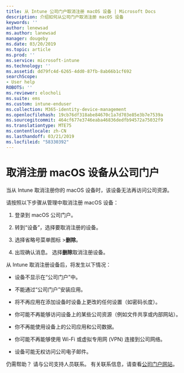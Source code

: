 ```yaml
---
title: 从 Intune 公司门户取消注册 macOS 设备 | Microsoft Docs
description: 介绍如何从公司门户取消注册 macOS 设备
keywords: ''
author: lenewsad
ms.author: lanewsad
manager: dougeby
ms.date: 03/20/2019
ms.topic: article
ms.prod: ''
ms.service: microsoft-intune
ms.technology: ''
ms.assetid: dd79fc4d-6265-4dd0-87fb-8ab66b1cf692
searchScope:
- User help
ROBOTS: ''
ms.reviewer: elocholi
ms.suite: ems
ms.custom: intune-enduser
ms.collection: M365-identity-device-management
ms.openlocfilehash: 19cb76df318abe84670c1a7d703e85e3b7e7539a
ms.sourcegitcommit: 464cf677e3746eaba46836dedfb94572a75032f9
ms.translationtype: MTE75
ms.contentlocale: zh-CN
ms.lasthandoff: 03/21/2019
ms.locfileid: "58330392"
---
```

# <a name="unenroll-your-macos-device-from-company-portal"></a>取消注册 macOS 设备从公司门户

当从 Intune 取消注册你的 macOS 设备时，该设备无法再访问公司资源。

请按照以下步骤从管理中取消注册 macOS 设备：

1.  登录到 macOS 公司门户。
2.  转到“设备”，选择要取消注册的设备。

3.  选择省略号菜单图标 >**删除**。
4.  出现确认消息。 选择**删除**取消注册设备。 

从 Intune 取消注册设备后，将发生以下情况：

-   设备不显示在“公司门户”中。

-   不能通过“公司门户”安装应用。

-   将不再应用在添加设备时设备上更改的任何设置（如密码长度）。

-   你可能不再能够访问设备上的某些公司资源（例如文件共享或内部网站）。

-   你不再能使用设备上的公司应用和公司数据。

-   你可能不再能够使用 Wi-Fi 或虚拟专用网 (VPN) 连接到公司网络。

-   设备可能无权访问公司电子邮件。

仍需帮助？ 请与公司支持人员联系。 有关联系信息，请查看[公司门户网站](https://go.microsoft.com/fwlink/?linkid=2010980)。
